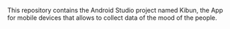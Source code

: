 This repository contains the Android Studio project named Kibun, the App for mobile devices that allows to collect data of the mood of the people.
